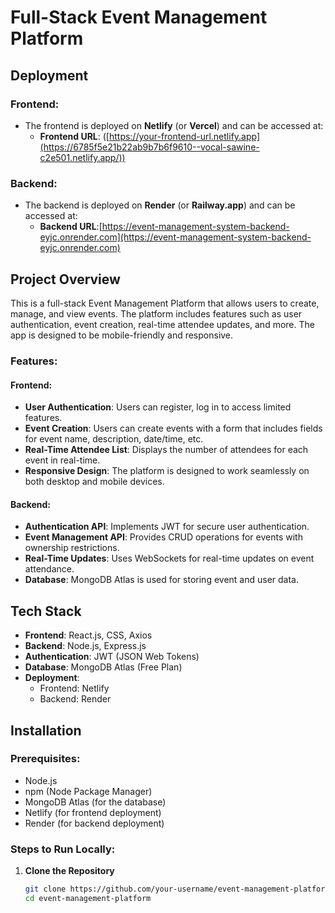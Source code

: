 # Full-Stack Event Management Platform

## Deployment

### Frontend:
- The frontend is deployed on **Netlify** (or **Vercel**) and can be accessed at:
  - **Frontend URL**: ([https://your-frontend-url.netlify.app](https://6785f5e21b22ab9b7b6f9610--vocal-sawine-c2e501.netlify.app/))

### Backend:
- The backend is deployed on **Render** (or **Railway.app**) and can be accessed at:
  - **Backend URL**:[https://event-management-system-backend-eyjc.onrender.com](https://event-management-system-backend-eyjc.onrender.com)

## Project Overview

This is a full-stack Event Management Platform that allows users to create, manage, and view events. The platform includes features such as user authentication, event creation, real-time attendee updates, and more. The app is designed to be mobile-friendly and responsive.

### Features:
#### Frontend:
- **User Authentication**: Users can register, log in to access limited features.
- **Event Creation**: Users can create events with a form that includes fields for event name, description, date/time, etc.
- **Real-Time Attendee List**: Displays the number of attendees for each event in real-time.
- **Responsive Design**: The platform is designed to work seamlessly on both desktop and mobile devices.

#### Backend:
- **Authentication API**: Implements JWT for secure user authentication.
- **Event Management API**: Provides CRUD operations for events with ownership restrictions.
- **Real-Time Updates**: Uses WebSockets for real-time updates on event attendance.
- **Database**: MongoDB Atlas is used for storing event and user data.

## Tech Stack

- **Frontend**: React.js, CSS, Axios
- **Backend**: Node.js, Express.js
- **Authentication**: JWT (JSON Web Tokens)
- **Database**: MongoDB Atlas (Free Plan)
- **Deployment**:
  - Frontend:  Netlify 
  - Backend: Render 

## Installation

### Prerequisites:
- Node.js
- npm (Node Package Manager)
- MongoDB Atlas (for the database)
- Netlify (for frontend deployment)
- Render (for backend deployment)

### Steps to Run Locally:

1. **Clone the Repository**
   ```bash
   git clone https://github.com/your-username/event-management-platform.git
   cd event-management-platform
